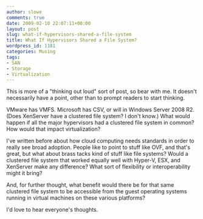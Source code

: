```yaml
---
author: slowe
comments: true
date: 2009-02-10 22:07:11+00:00
layout: post
slug: what-if-hypervisors-shared-a-file-system
title: What If Hypervisors Shared a File System?
wordpress_id: 1181
categories: Musing
tags:
- SAN
- Storage
- Virtualization
---
```


This is more of a "thinking out loud" sort of post, so bear with me. It doesn't necessarily have a point, other than to prompt readers to start thinking.

VMware has VMFS. Microsoft has CSV, or will in Windows Server 2008 R2. (Does XenServer have a clustered file system? I don't know.) What would happen if all the major hypervisors had a clustered file system in common? How would that impact virtualization?

I've written before about how cloud computing needs standards in order to really see broad adoption. People like to point to stuff like OVF, and that's great, but what about brass tacks kind of stuff like file systems? Would a clustered file system that worked equally well with Hyper-V, ESX, and XenServer make any difference? What sort of flexibility or interoperability might it bring?

And, for further thought, what benefit would there be for that same clustered file system to be accessible from the guest operating systems running in virtual machines on these various platforms?

I'd love to hear everyone's thoughts.
